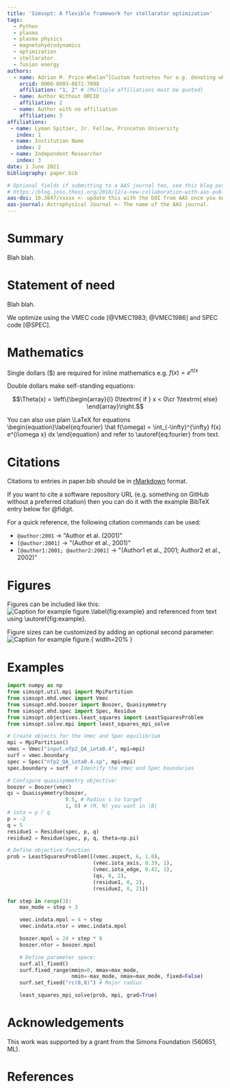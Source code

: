 ```yaml
---
title: 'Simsopt: A flexible framework for stellarator optimization'
tags:
  - Python
  - plasma
  - plasma physics
  - magnetohydrodynamics
  - optimization
  - stellarator
  - fusion energy
authors:
  - name: Adrian M. Price-Whelan^[Custom footnotes for e.g. denoting who the corresponding author is can be included like this.]
    orcid: 0000-0003-0872-7098
    affiliation: "1, 2" # (Multiple affiliations must be quoted)
  - name: Author Without ORCID
    affiliation: 2
  - name: Author with no affiliation
    affiliation: 3
affiliations:
 - name: Lyman Spitzer, Jr. Fellow, Princeton University
   index: 1
 - name: Institution Name
   index: 2
 - name: Independent Researcher
   index: 3
date: 1 June 2021
bibliography: paper.bib

# Optional fields if submitting to a AAS journal too, see this blog post:
# https://blog.joss.theoj.org/2018/12/a-new-collaboration-with-aas-publishing
aas-doi: 10.3847/xxxxx <- update this with the DOI from AAS once you know it.
aas-journal: Astrophysical Journal <- The name of the AAS journal.
---
```


# Summary

Blah blah.

[//]: # (Comments can be included like this.)

# Statement of need

Blah blah.

We optimize using the VMEC code [@VMEC1983; @VMEC1986] and SPEC code [@SPEC].



# Mathematics

Single dollars ($) are required for inline mathematics e.g. $f(x) = e^{\pi/x}$

Double dollars make self-standing equations:

$$\Theta(x) = \left\{\begin{array}{l}
0\textrm{ if } x < 0\cr
1\textrm{ else}
\end{array}\right.$$

You can also use plain \LaTeX for equations
\begin{equation}\label{eq:fourier}
\hat f(\omega) = \int_{-\infty}^{\infty} f(x) e^{i\omega x} dx
\end{equation}
and refer to \autoref{eq:fourier} from text.

# Citations

Citations to entries in paper.bib should be in
[rMarkdown](http://rmarkdown.rstudio.com/authoring_bibliographies_and_citations.html)
format.

If you want to cite a software repository URL (e.g. something on GitHub without a preferred
citation) then you can do it with the example BibTeX entry below for @fidgit.

For a quick reference, the following citation commands can be used:
- `@author:2001`  ->  "Author et al. (2001)"
- `[@author:2001]` -> "(Author et al., 2001)"
- `[@author1:2001; @author2:2001]` -> "(Author1 et al., 2001; Author2 et al., 2002)"

# Figures

Figures can be included like this:
![Caption for example figure.\label{fig:example}](figure.png)
and referenced from text using \autoref{fig:example}.

Figure sizes can be customized by adding an optional second parameter:
![Caption for example figure.](figure.png){ width=20% }

# Examples

~~~python
import numpy as np
from simsopt.util.mpi import MpiPartition
from simsopt.mhd.vmec import Vmec
from simsopt.mhd.boozer import Boozer, Quasisymmetry
from simsopt.mhd.spec import Spec, Residue
from simsopt.objectives.least_squares import LeastSquaresProblem
from simsopt.solve.mpi import least_squares_mpi_solve

# Create objects for the Vmec and Spec equilibrium
mpi = MpiPartition()
vmec = Vmec("input.nfp2_QA_iota0.4", mpi=mpi)
surf = vmec.boundary
spec = Spec("nfp2_QA_iota0.4.sp", mpi=mpi)
spec.boundary = surf  # Identify the Vmec and Spec boundaries

# Configure quasisymmetry objective:
boozer = Boozer(vmec)
qs = Quasisymmetry(boozer,
                   0.5, # Radius s to target
                   1, 0) # (M, N) you want in |B|
# iota = p / q
p = -2
q = 5
residue1 = Residue(spec, p, q)
residue2 = Residue(spec, p, q, theta=np.pi)

# Define objective function                                                                                                                      
prob = LeastSquaresProblem([(vmec.aspect, 6, 1.0),
                            (vmec.iota_axis, 0.39, 1),
                            (vmec.iota_edge, 0.42, 1),
                            (qs, 0, 2),
                            (residue1, 0, 2),
                            (residue2, 0, 2)])

for step in range(3):
    max_mode = step + 3

    vmec.indata.mpol = 4 + step
    vmec.indata.ntor = vmec.indata.mpol

    boozer.mpol = 24 + step * 8
    boozer.ntor = boozer.mpol

    # Define parameter space:                                                                                                                    
    surf.all_fixed()
    surf.fixed_range(mmin=0, mmax=max_mode,
                     nmin=-max_mode, nmax=max_mode, fixed=False)
    surf.set_fixed("rc(0,0)") # Major radius                                                                                                     

    least_squares_mpi_solve(prob, mpi, grad=True)
~~~

# Acknowledgements

This work was supported by a grant from the Simons Foundation (560651, ML).

# References
